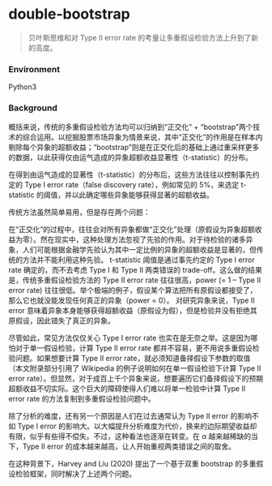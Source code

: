 # double-bootstrap

> 贝叶斯思维和对 Type II error rate 的考量让多重假设检验方法上升到了新的高度。

### Environment

Python3

### Background

概括来说，传统的多重假设检验方法均可以归纳到“正交化” + “bootstrap”两个技术的综合运用。以挖掘股票市场异象为情景来说，其中“正交化”的作用是在样本内剔除每个异象的超额收益；“bootstrap”则是在正交化后的基础上通过重采样更多的数据，以此获得仅由运气造成的异象超额收益显著性（t-statistic）的分布。

在得到由运气造成的显著性（t-statistic）的分布后，这些方法往往以控制事先约定的 Type I error rate（false discovery rate），例如常见的 5%，来选定 t-statistic 的阈值，并以此确定哪些异象能够获得显著的超额收益。

传统方法虽然简单易用，但是存在两个问题：

在“正交化”的过程中，往往会对所有异象都做“正交化”处理（原假设为异象超额收益为零）。然在现实中，这种处理方法忽视了先验的作用。对于待检验的诸多异象，人们可能根据金融学先验认为其中一定比例的异象的超额收益是显著的，但传统的方法并不能利用这种先验。
t-statistic 阈值是通过事先约定的 Type I error rate 确定的，而不去考虑 Type I 和 Type II 两类错误的 trade-off。这么做的结果是，传统多重假设检验方法的 Type II error rate 往往很高，power (= 1 – Type II error rate) 往往很低。举个极端的例子，假设某个算法把所有原假设都接受了，那么它也就没能发现任何真正的异象（power = 0）。
对研究异象来说，Type II error 意味着异象本身能够获得超额收益（原假设为假），但是检验并没有拒绝其原假设，因此错失了真正的异象。

尽管如此，常见方法仅仅关心 Type I error rate 也实在是无奈之举。这是因为哪怕对于单一假设检验，计算 Type II error rate 都并不容易，更不用说多重假设检验问题。如果想要计算 Type II error rate，就必须知道备择假设下参数的取值（本文附录部分引用了 Wikipedia 的例子说明如何在单一假设检验下计算 Type II error rate）。但显然，对于成百上千个异象来说，想要遍历它们备择假设下的预期超额收益不切实际。这个巨大的障碍使得人们难以将单一检验中计算 Type II error rate 的方法复制到多重假设检验问题中。

除了分析的难度，还有另一个原因是人们在过去通常认为 Type II error 的影响不如 Type I error 的影响大。以大幅提升分析难度为代价，换来的边际期望收益却有限，似乎有些得不偿失。不过，这种看法也逐渐在转变。在 α 越来越稀缺的当下，Type II error 的成本越来越高，让人开始重视两类错误之间的取舍。

在这种背景下，Harvey and Liu (2020) 提出了一个基于双重 bootstrap 的多重假设检验框架，同时解决了上述两个问题。

